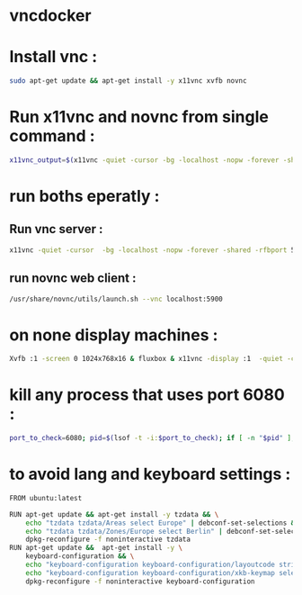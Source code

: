 # vncdocker

# Install vnc  : 
```bash
sudo apt-get update && apt-get install -y x11vnc xvfb novnc
```
# Run x11vnc and novnc from single command  : 
```bash
x11vnc_output=$(x11vnc -quiet -cursor -bg -localhost -nopw -forever -shared --multiptr) && port=$(echo "$x11vnc_output" | grep -oP 'PORT=\K\d+') && echo "PORT value: $port" && /usr/share/novnc/utils/launch.sh --vnc localhost:$port
```


# run boths eperatly : 

## Run vnc server : 
```bash
x11vnc -quiet -cursor  -bg -localhost -nopw -forever -shared -rfbport 5900 --multiptr 
```
## run novnc web client  : 
```bash
/usr/share/novnc/utils/launch.sh --vnc localhost:5900
```
# on none display machines  : 
```bash
Xvfb :1 -screen 0 1024x768x16 & fluxbox & x11vnc -display :1  -quiet -cursor  -bg -localhost -nopw -forever -shared --multiptr -create
```
# kill any process that uses port 6080 : 
```bash
port_to_check=6080; pid=$(lsof -t -i:$port_to_check); if [ -n "$pid" ]; then echo "Process using port $port_to_check found with PID: $pid"; kill $pid; echo "Process with PID $pid terminated."; else echo "No process found using port $port_to_check."; fi
```

# to avoid lang and keyboard settings  : 
```bash
FROM ubuntu:latest

RUN apt-get update && apt-get install -y tzdata && \
    echo "tzdata tzdata/Areas select Europe" | debconf-set-selections && \
    echo "tzdata tzdata/Zones/Europe select Berlin" | debconf-set-selections && \
    dpkg-reconfigure -f noninteractive tzdata
RUN apt-get update &&  apt-get install -y \
    keyboard-configuration && \
    echo "keyboard-configuration keyboard-configuration/layoutcode string us" | debconf-set-selections && \
    echo "keyboard-configuration keyboard-configuration/xkb-keymap select us" | debconf-set-selections && \
    dpkg-reconfigure -f noninteractive keyboard-configuration

```
